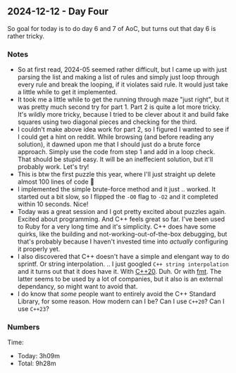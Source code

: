 ## 2024-12-12 - Day Four

So goal for today is to do day 6 and 7 of AoC, but turns out that day 6 is rather tricky. 

### Notes

- So at first read, 2024-05 seemed rather difficult, but I came up with just parsing the list and making a list of rules and simply just loop through every rule and break the looping, if it violates said rule. It would just take a little while to get it implemented.
- It took me a little while to get the running through maze "just right", but it was pretty much second try for part 1. Part 2 is quite a lot more tricky. It's wildly more tricky, because I tried to be clever about it and build fake squares using two diagonal pieces and checking for the third.
- I couldn't make above idea work for part 2, so I figured I wanted to see if I could get a hint on reddit. While browsing (and before reading any solution), it dawned upon me that I should just do a brute force approach. Simply use the code from step 1 and add in a loop check. That should be stupid easy. It will be an ineffecient solution, but it'll probably work. Let's try!
- This is btw the first puzzle this year, where I'll just straight up delete almost 100 lines of code :rofl:
- I implemented the simple brute-force method and it just .. worked. It started out a bit slow, so I flipped the `-O0` flag to `-O2` and it completed within 10 seconds. Nice!
- Today was a great session and I got pretty excited about puzzles again. Excited about programming. And C++ feels great so far. I've been used to Ruby for a very long time and it's simplicity. C++ does have some quirks, like the building and not-working-out-of-the-box debugging, but that's probably because I haven't invested time into _actually_ configuring it properly yet.
- I also discovered that C++ doesn't have a simple and elengant way to do sprintf. Or string interpolation. .. I just googled `C++ string interpolation` and it turns out that it does have it. With [C++20](https://en.cppreference.com/w/cpp/utility/format). Duh. Or with [fmt](https://github.com/fmtlib/fmt). The latter seems to be used by a lot of companies, but it also is an external dependancy, so might want to avoid that. 
- I do know that _some_ people want to entirely avoid the C++ Standard Library, for some reason. How modern can I be? Can I use `C++20`? Can I use `C++23`?

### Numbers

Time:
- Today: 3h09m
- Total: 9h28m
